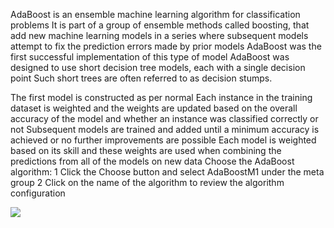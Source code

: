 AdaBoost is an ensemble machine learning algorithm for classification problems It is part of a
group of ensemble methods called boosting, that add new machine learning models in a series
where subsequent models attempt to fix the prediction errors made by prior models AdaBoost
was the first successful implementation of this type of model AdaBoost was designed to use
short decision tree models, each with a single decision point Such short trees are often referred
to as decision stumps.

The first model is constructed as per normal Each instance in the training dataset is
weighted and the weights are updated based on the overall accuracy of the model and whether
an instance was classified correctly or not Subsequent models are trained and added until a
minimum accuracy is achieved or no further improvements are possible Each model is weighted
based on its skill and these weights are used when combining the predictions from all of the
models on new data Choose the AdaBoost algorithm:
1 Click the Choose button and select AdaBoostM1 under the meta group
2 Click on the name of the algorithm to review the algorithm configuration

![](https://github.com/fenago/katacoda-scenarios/raw/master/machine-learning-mastery-weka/machine-learning-mastery-weka-chapter-19/steps/images/105.png)
